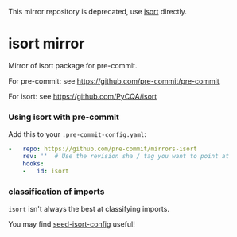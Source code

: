 This mirror repository is deprecated, use [isort] directly.

[isort]: https://github.com/PyCQA/isort

isort mirror
============

Mirror of isort package for pre-commit.

For pre-commit: see https://github.com/pre-commit/pre-commit

For isort: see https://github.com/PyCQA/isort


### Using isort with pre-commit

Add this to your `.pre-commit-config.yaml`:

```yaml
-   repo: https://github.com/pre-commit/mirrors-isort
    rev: ''  # Use the revision sha / tag you want to point at
    hooks:
    -   id: isort
```

### classification of imports

`isort` isn't always the best at classifying imports.

You may find [seed-isort-config](https://github.com/asottile/seed-isort-config)
useful!
